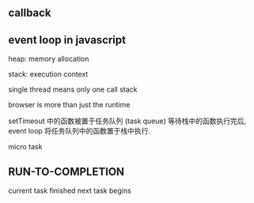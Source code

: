 ## callback


## event loop in javascript

heap: memory allocation

stack: execution context 

single thread means only one call stack

browser is more than just the runtime

setTimeout 中的函数被置于任务队列 (task queue) 等待栈中的函数执行完后, event loop 将任务队列中的函数置于栈中执行. 

micro task


## RUN-TO-COMPLETION

current task finished next task begins 
